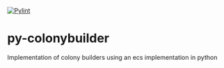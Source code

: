 [![Pylint](https://github.com/Lehnart/py-colonybuilder/actions/workflows/pylint.yml/badge.svg)](https://github.com/Lehnart/py-colonybuilder/actions/workflows/pylint.yml)

# py-colonybuilder
Implementation of colony builders using an ecs implementation in python
